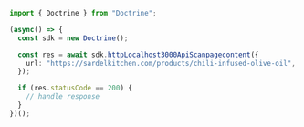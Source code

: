 <!-- Start SDK Example Usage -->


```typescript
import { Doctrine } from "Doctrine";

(async() => {
  const sdk = new Doctrine();

  const res = await sdk.httpLocalhost3000ApiScanpagecontent({
    url: "https://sardelkitchen.com/products/chili-infused-olive-oil",
  });

  if (res.statusCode == 200) {
    // handle response
  }
})();
```
<!-- End SDK Example Usage -->